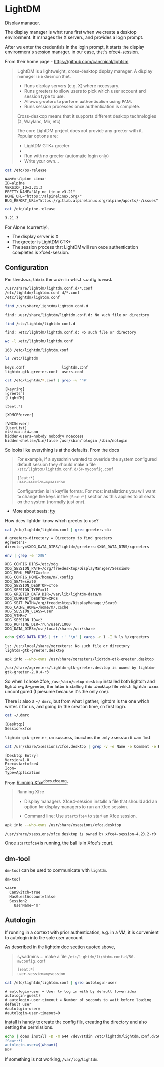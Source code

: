 # LightDM

Display manager.

The display manager is what runs first when we create a desktop environment. It
manages the X servers, and provides a login prompt.

After we enter the credentials in the login prompt, it starts the display
environment's session manager. In our case, that's [xfce4-session](xfce.html).

From their home page - <https://github.com/canonical/lightdm>

> LightDM is a lightweight, cross-desktop display manager. A display manager is
> a daemon that:
>
> * Runs display servers (e.g. X) where necessary.
> * Runs greeters to allow users to pick which user account and session type to
>   use.
> * Allows greeters to perform authentication using PAM.
> * Runs session processes once authentication is complete.
>
> Cross-desktop means that it supports different desktop technologies (X,
> Wayland, Mir, etc).
>
> The core LightDM project does not provide any greeter with it. Popular options
> are:
>
> * LightDM GTK+ greeter
> * ...
> * Run with no greeter (automatic login only)
> * Write your own...

```sh
cat /etc/os-release
```
```
NAME="Alpine Linux"
ID=alpine
VERSION_ID=3.21.3
PRETTY_NAME="Alpine Linux v3.21"
HOME_URL="https://alpinelinux.org/"
BUG_REPORT_URL="https://gitlab.alpinelinux.org/alpine/aports/-/issues"
```

```sh
cat /etc/alpine-release
```
```
3.21.3
```

For Alpine (currently),
* The display server is X
* The greeter is LightDM GTK+
* The session process that LightDM will run once authentication completes is
  xfce4-session.

## Configuration

Per the docs, this is the order in which config is read.

```sh
/usr/share/lightdm/lightdm.conf.d/*.conf
/etc/lightdm/lightdm.conf.d/*.conf
/etc/lightdm/lightdm.conf
```

```sh
find /usr/share/lightdm/lightdm.conf.d
```
```
find: /usr/share/lightdm/lightdm.conf.d: No such file or directory
```

```sh
find /etc/lightdm/lightdm.conf.d
```
```
find: /etc/lightdm/lightdm.conf.d: No such file or directory
```

```sh
wc -l /etc/lightdm/lightdm.conf
```
```
163 /etc/lightdm/lightdm.conf
```

```sh
ls /etc/lightdm
```
```
keys.conf                 lightdm.conf
lightdm-gtk-greeter.conf  users.conf
```

```sh
cat /etc/lightdm/*.conf | grep -v '^#'
```
```
[keyring]
[greeter]
[LightDM]

[Seat:*]

[XDMCPServer]

[VNCServer]
[UserList]
minimum-uid=500
hidden-users=nobody nobody4 noaccess
hidden-shells=/bin/false /usr/sbin/nologin /sbin/nologin
```

So looks like everything is at the defaults. From the docs

> For example, if a sysadmin wanted to override the system configured default
> session they should make a file `/etc/lightdm/lightdm.conf.d/50-myconfig.conf`
>
> ```
> [Seat:*]
> user-session=mysession
> ```
>
> Configuration is in keyfile format. For most installations you will want to
> change the keys in the `[Seat:*]` section as this applies to all seats on the
> system (normally just one).

* More about seats: [tty](tty)

How does lightdm know which greeter to use?

```sh
cat /etc/lightdm/lightdm.conf | grep greeters-dir
```
```
# greeters-directory = Directory to find greeters
#greeters-directory=$XDG_DATA_DIRS/lightdm/greeters:$XDG_DATA_DIRS/xgreeters
```

```sh
env | grep -e 'XDG'
```
```
XDG_CONFIG_DIRS=/etc/xdg
XDG_SESSION_PATH=/org/freedesktop/DisplayManager/Session0
XDG_MENU_PREFIX=xfce-
XDG_CONFIG_HOME=/home/m/.config
XDG_SEAT=seat0
XDG_SESSION_DESKTOP=xfce
XDG_SESSION_TYPE=x11
XDG_GREETER_DATA_DIR=/var/lib/lightdm-data/m
XDG_CURRENT_DESKTOP=XFCE
XDG_SEAT_PATH=/org/freedesktop/DisplayManager/Seat0
XDG_CACHE_HOME=/home/m/.cache
XDG_SESSION_CLASS=user
XDG_VTNR=7
XDG_SESSION_ID=c2
XDG_RUNTIME_DIR=/run/user/1000
XDG_DATA_DIRS=/usr/local/share:/usr/share
```

```sh
echo $XDG_DATA_DIRS | tr ':' '\n' | xargs -n 1 -I % ls %/xgreeters
```
```
ls: /usr/local/share/xgreeters: No such file or directory
lightdm-gtk-greeter.desktop
```

```sh
apk info --who-owns /usr/share/xgreeters/lightdm-gtk-greeter.desktop
```
```
/usr/share/xgreeters/lightdm-gtk-greeter.desktop is owned by lightdm-gtk-greeter-2.0.8-r3
```

So when I chose Xfce, `/usr/sbin/setup-desktop` installed both lightdm and
lightdm-gtk-greeter, the latter installing this .desktop file which lightdm uses
unconfigured (I presume because it's the only one).

There is also a `~/.dmrc`, but from what I gather, lightdm is the one which
writes it for us, and going by the creation time, on first login.

```sh
cat ~/.dmrc
```
```
[Desktop]
Session=xfce
```

`lightdm-gtk-greeter`, on success, launches the only xsession it can find

```sh
cat /usr/share/xsessions/xfce.desktop | grep -v -e Name -e Comment -e Keywords
```
```
[Desktop Entry]
Version=1.0
Exec=startxfce4
Icon=
Type=Application
```

From [Running Xfce<sup>docs.xfce.org</sup>](https://docs.xfce.org/xfce/getting-started):

> Running Xfce
>
> * Display managers: Xfce4-session installs a file that should add an option
>  for display managers to run an Xfce session.
>
> * Command line: Use `startxfce4` to start an Xfce session.

```sh
apk info --who-owns /usr/share/xsessions/xfce.desktop
```
```
/usr/share/xsessions/xfce.desktop is owned by xfce4-session-4.20.2-r0
```

Once `startxfce4` is running, the ball is in Xfce's court.

## dm-tool

`dm-tool` can be used to communicate with `lightdm`.

```sh
dm-tool
```
```
Seat0
  CanSwitch=true
  HasGuestAccount=false
  Session2
    UserName='m'
```

## Autologin

If running in a context with prior authentication, e.g. in a VM, it is
convenient to autologin into the sole user account.

As described in the lightdm doc section quoted above,

> sysadmins ... make a file `/etc/lightdm/lightdm.conf.d/50-myconfig.conf`
>
> ```
> [Seat:*]
> user-session=mysession
> ```

```sh
cat /etc/lightdm/lightdm.conf | grep autologin-user
```
```
# autologin-user = User to log in with by default (overrides autologin-guest)
# autologin-user-timeout = Number of seconds to wait before loading default user
#autologin-user=
#autologin-user-timeout=0
```

[install](coreutils) is handy to create the config file, creating the directory
and also setting the permissions.

```sh
echo | doas install -D -m 644 /dev/stdin /etc/lightdm/lightdm.conf.d/50-autologin.conf <<EOF
[Seat:*]
autologin-user=$(whoami)
EOF
```

If something is not working, `/var/log/lightdm`.
